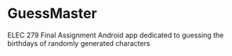 # GuessMaster
ELEC 279 Final Assignment
Android app dedicated to guessing the birthdays of randomly generated characters
